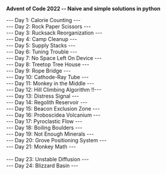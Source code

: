 **Advent of Code 2022 -- Naive and simple solutions in python**

--- Day 1: Calorie Counting --- <br />
--- Day 2: Rock Paper Scissors --- <br />
--- Day 3: Rucksack Reorganization --- <br />
--- Day 4: Camp Cleanup --- <br />
--- Day 5: Supply Stacks --- <br />
--- Day 6: Tuning Trouble --- <br />
--- Day 7: No Space Left On Device --- <br />
--- Day 8: Treetop Tree House --- <br />
--- Day 9: Rope Bridge --- <br />
--- Day 10: Cathode-Ray Tube --- <br />
--- Day 11: Monkey in the Middle --- <br />
--- Day 12: Hill Climbing Algorithm !!--- <br />
--- Day 13: Distress Signal --- <br />
--- Day 14: Regolith Reservoir --- <br />
--- Day 15: Beacon Exclusion Zone --- <br />
--- Day 16: Proboscidea Volcanium --- <br />
--- Day 17: Pyroclastic Flow --- <br />
--- Day 18: Boiling Boulders --- <br />
--- Day 19: Not Enough Minerals --- <br />
--- Day 20: Grove Positioning System --- <br />
--- Day 21: Monkey Math --- <br />
<br />
--- Day 23: Unstable Diffusion --- <br />
--- Day 24: Blizzard Basin --- <br />
